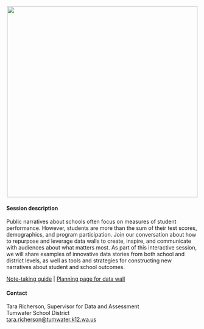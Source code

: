 <p align="center"> 
<img src="https://github.com/tlricherson/Transform-Data-Conversations/blob/master/graphics/Cover.png" height="500">
</p>

#### Session description ####
Public narratives about schools often focus on measures of student performance. However, students are more than the sum of their test scores, demographics, and program participation. Join our conversation about how to repurpose and leverage data walls to create, inspire, and communicate with audiences about what matters most. As part of this interactive session, we will share examples of innovative data stories from both school and district levels, as well as tools and strategies for constructing new narratives about student and school outcomes. 

[Note-taking guide](https://github.com/tlricherson/Data-Conversations/blob/master/graphics/DataConversationsNotes.pdf) | [Planning page for data wall](https://github.com/tlricherson/Data-Conversations/blob/master/graphics/DataConversationsPlanning.pdf)

#### Contact ####
Tara Richerson, Supervisor for Data and Assessment <br/>
Tumwater School District <br/>
[tara.richerson@tumwater.k12.wa.us](mailto:tara.richerson@tumwater.k12.wa.us)
